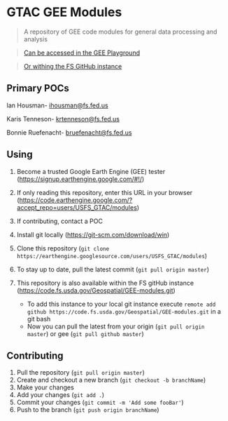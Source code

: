 # GTAC GEE Modules
> A repository of GEE code modules for general data processing and analysis

> [Can be accessed in the GEE Playground](https://earthengine.googlesource.com/users/USFS_GTAC/modules)

> [Or withing the FS GitHub instance](https://code.fs.usda.gov/Geospatial/GEE-modules.git)
## Primary POCs

Ian Housman- ihousman@fs.fed.us

Karis Tenneson- krtenneson@fs.fed.us

Bonnie Ruefenacht- bruefenacht@fs.fed.us

## Using
1. Become a trusted Google Earth Engine (GEE) tester (<https://signup.earthengine.google.com/#!/>)
2. If only reading this repository, enter this URL in your browser (<https://code.earthengine.google.com/?accept_repo=users/USFS_GTAC/modules>)

3. If contributing, contact a POC
4. Install git locally (<https://git-scm.com/download/win>)
3. Clone this repository (`git clone https://earthengine.googlesource.com/users/USFS_GTAC/modules`)
4. To stay up to date, pull the latest commit (`git pull origin master`)
5. This repository is also available within the FS gitHub instance (<https://code.fs.usda.gov/Geospatial/GEE-modules.git>)
   * To add this instance to your local git instance execute `remote add github https://code.fs.usda.gov/Geospatial/GEE-modules.git` in a git bash
   * Now you can pull the latest from your origin (`git pull origin master`) or gee (`git pull github master`)

## Contributing

1. Pull the repository (`git pull origin master`)
2. Create and checkout a new branch (`git checkout -b branchName`)
3. Make your changes
4. Add your changes (`git add .`)
3. Commit your changes (`git commit -m 'Add some fooBar'`)
4. Push to the branch (`git push origin branchName`)


